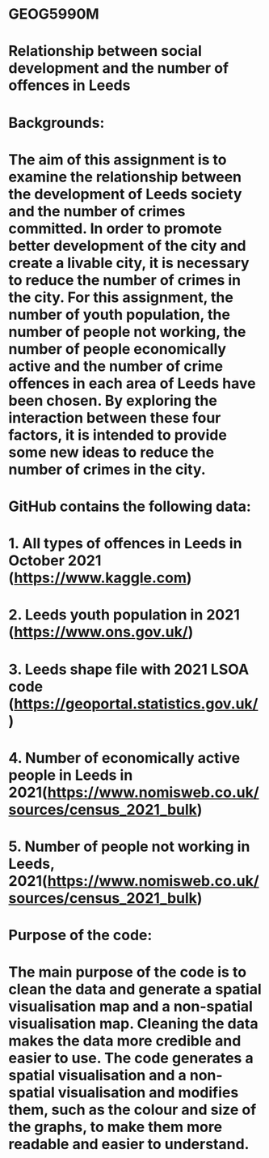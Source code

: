 # GEOG5990M
# Relationship between social development and the number of offences in Leeds

# Backgrounds: 
# The aim of this assignment is to examine the relationship between the development of Leeds society and the number of crimes committed. In order to promote better development of the city and create a livable city, it is necessary to reduce the number of crimes in the city. For this assignment, the number of youth population, the number of people not working, the number of people economically active and the number of crime offences in each area of Leeds have been chosen. By exploring the interaction between these four factors, it is intended to provide some new ideas to reduce the number of crimes in the city.

# GitHub contains the following data: 
# 1.	All types of offences in Leeds in October 2021 (https://www.kaggle.com)
# 2.	Leeds youth population in 2021 (https://www.ons.gov.uk/)
# 3.	Leeds shape file with 2021 LSOA code (https://geoportal.statistics.gov.uk/)
# 4.	Number of economically active people in Leeds in 2021(https://www.nomisweb.co.uk/sources/census_2021_bulk)
# 5.	Number of people not working in Leeds, 2021(https://www.nomisweb.co.uk/sources/census_2021_bulk)

# Purpose of the code: 
# The main purpose of the code is to clean the data and generate a spatial visualisation map and a non-spatial visualisation map. Cleaning the data makes the data more credible and easier to use. The code generates a spatial visualisation and a non-spatial visualisation and modifies them, such as the colour and size of the graphs, to make them more readable and easier to understand.

